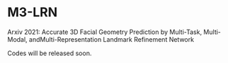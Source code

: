 # M3-LRN
Arxiv 2021: Accurate 3D Facial Geometry Prediction by Multi-Task, Multi-Modal, andMulti-Representation Landmark Refinement Network

Codes will be released soon.
